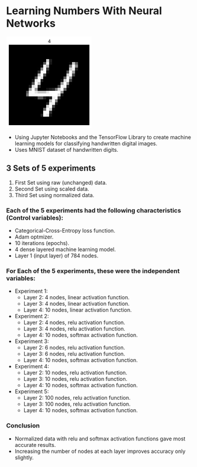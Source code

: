 # Learning Numbers With Neural Networks

![Number4](img/Num4.png)
- Using Jupyter Notebooks and the TensorFlow Library to create machine learning models for classifying handwritten digital images.
- Uses MNIST dataset of handwritten digits.

## 3 Sets of 5 experiments
1. First Set using raw (unchanged) data.
2. Second Set using scaled data.
3. Third Set using normalized data.

### Each of the 5 experiments had the following characteristics (Control variables):
- Categorical-Cross-Entropy loss function.
- Adam optmizer.
- 10 iterations (epochs).
- 4 dense layered machine learning model.
- Layer 1 (input layer) of 784 nodes.

### For Each of the 5 experiments, these were the independent variables:
- Experiment 1: 
  - Layer 2: 4 nodes, linear activation function. 
  - Layer 3: 4 nodes, linear activation function.
  - Layer 4: 10 nodes, linear activation function.
- Experiment 2:
  - Layer 2: 4 nodes, relu activation function.
  - Layer 3: 4 nodes, relu activation function.
  - Layer 4: 10 nodes, softmax activation function.
- Experiment 3:
  - Layer 2: 6 nodes, relu activation function.
  - Layer 3: 6 nodes, relu activation function.
  - Layer 4: 10 nodes, softmax activation function.
- Experiment 4:
  - Layer 2: 10 nodes, relu activation function.
  - Layer 3: 10 nodes, relu activation function.
  - Layer 4: 10 nodes, softmax activation function.
- Experiment 5:
  - Layer 2: 100 nodes, relu activation function.
  - Layer 3: 100 nodes, relu activation function.
  - Layer 4: 10 nodes, softmax activation function.

### Conclusion
- Normalized data with relu and softmax activation functions gave most accurate results. 
- Increasing the number of nodes at each layer improves accuracy only slightly.